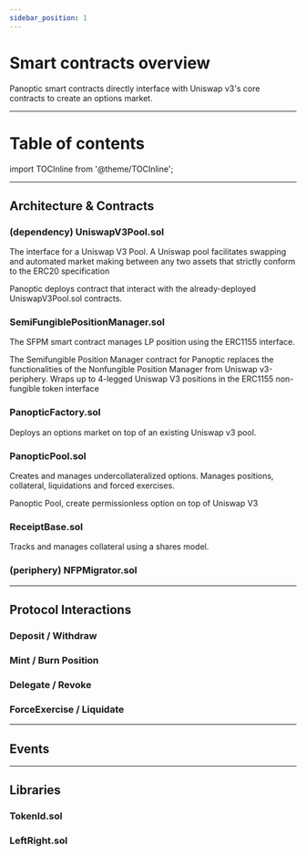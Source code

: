 ```yaml
---
sidebar_position: 1
---
```

# Smart contracts overview
Panoptic smart contracts directly interface with Uniswap v3's core contracts to create an options market.

---

# Table of contents
import TOCInline from '@theme/TOCInline';

<TOCInline toc={toc} minHeadingLevel={1} />


---


## Architecture & Contracts

### (dependency) UniswapV3Pool.sol
The interface for a Uniswap V3 Pool. A Uniswap pool facilitates swapping and automated market making between any two assets that strictly conform to the ERC20 specification

Panoptic deploys contract that interact with the already-deployed UniswapV3Pool.sol contracts.

### SemiFungiblePositionManager.sol
The SFPM smart contract manages LP position using the ERC1155 interface.

The Semifungible Position Manager contract for Panoptic replaces the functionalities of the Nonfungible Position Manager from Uniswap v3-periphery. Wraps up to 4-legged Uniswap V3 positions in the ERC1155 non-fungible token interface

### PanopticFactory.sol
Deploys an options market on top of an existing Uniswap v3 pool.


### PanopticPool.sol
Creates and manages undercollateralized options. Manages positions, collateral, liquidations and forced exercises.

Panoptic Pool, create permissionless option on top of Uniswap V3


### ReceiptBase.sol
Tracks and manages collateral using a shares model.

### (periphery) NFPMigrator.sol

---


## Protocol Interactions

### Deposit / Withdraw

### Mint / Burn Position

### Delegate / Revoke

### ForceExercise / Liquidate


---

## Events



---

## Libraries

### TokenId.sol

### LeftRight.sol

